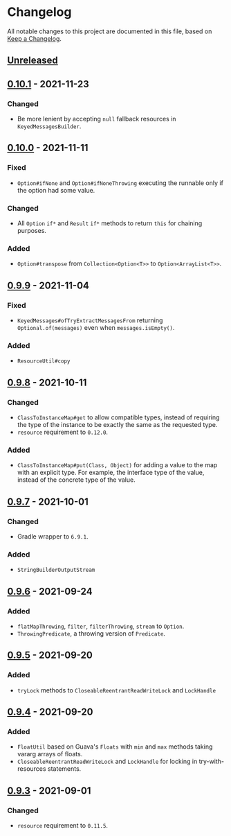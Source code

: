 # Changelog
All notable changes to this project are documented in this file, based on [Keep a Changelog](https://keepachangelog.com/en/1.0.0/).


## [Unreleased]


## [0.10.1] - 2021-11-23
### Changed
- Be more lenient by accepting `null` fallback resources in `KeyedMessagesBuilder`.


## [0.10.0] - 2021-11-11
### Fixed
- `Option#ifNone` and `Option#ifNoneThrowing` executing the runnable only if the option had some value.

### Changed
- All `Option` `if*` and `Result` `if*` methods to return `this` for chaining purposes.

### Added
- `Option#transpose` from `Collection<Option<T>>` to `Option<ArrayList<T>>`.


## [0.9.9] - 2021-11-04
### Fixed
- `KeyedMessages#ofTryExtractMessagesFrom` returning `Optional.of(messages)` even when `messages.isEmpty()`.

### Added
- `ResourceUtil#copy`


## [0.9.8] - 2021-10-11
### Changed
- `ClassToInstanceMap#get` to allow compatible types, instead of requiring the type of the instance to be exactly the same as the requested type.
- `resource` requirement to `0.12.0`.

### Added
- `ClassToInstanceMap#put(Class, Object)` for adding a value to the map with an explicit type. For example, the interface type of the value, instead of the concrete type of the value.


## [0.9.7] - 2021-10-01
### Changed
- Gradle wrapper to `6.9.1`.

### Added
- `StringBuilderOutputStream`


## [0.9.6] - 2021-09-24
### Added
- `flatMapThrowing`, `filter`, `filterThrowing`, `stream` to `Option`.
- `ThrowingPredicate`, a throwing version of `Predicate`.


## [0.9.5] - 2021-09-20
### Added
- `tryLock` methods to `CloseableReentrantReadWriteLock` and `LockHandle`


## [0.9.4] - 2021-09-20
### Added
- `FloatUtil` based on Guava's `Floats` with `min` and `max` methods taking vararg arrays of floats.
- `CloseableReentrantReadWriteLock` and `LockHandle` for locking in try-with-resources statements.


## [0.9.3] - 2021-09-01
### Changed
- `resource` requirement to `0.11.5`.


[Unreleased]: https://github.com/metaborg/common/compare/release-0.10.1...HEAD
[0.10.1]: https://github.com/metaborg/common/compare/release-0.10.0...release-0.10.1
[0.10.0]: https://github.com/metaborg/common/compare/release-0.9.9...release-0.10.0
[0.9.9]: https://github.com/metaborg/common/compare/release-0.9.8...release-0.9.9
[0.9.8]: https://github.com/metaborg/common/compare/release-0.9.7...release-0.9.8
[0.9.7]: https://github.com/metaborg/common/compare/release-0.9.6...release-0.9.7
[0.9.6]: https://github.com/metaborg/common/compare/release-0.9.5...release-0.9.6
[0.9.5]: https://github.com/metaborg/common/compare/release-0.9.4...release-0.9.5
[0.9.4]: https://github.com/metaborg/common/compare/release-0.9.3...release-0.9.4
[0.9.3]: https://github.com/metaborg/common/compare/release-0.9.2...release-0.9.3
